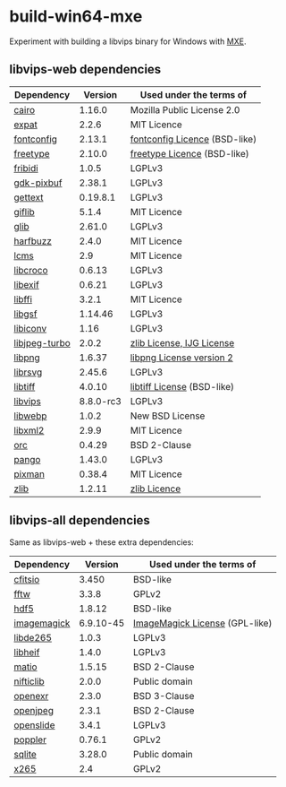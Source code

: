 # build-win64-mxe

Experiment with building a libvips binary for Windows with [MXE](https://github.com/mxe/mxe).

## libvips-web dependencies
| Dependency      | Version   | Used under the terms of         |
|-----------------|-----------|---------------------------------|
| [cairo]         | 1.16.0    | Mozilla Public License 2.0      |
| [expat]         | 2.2.6     | MIT Licence                     |
| [fontconfig]    | 2.13.1    | [fontconfig Licence] (BSD-like) |
| [freetype]      | 2.10.0    | [freetype Licence] (BSD-like)   |
| [fribidi]       | 1.0.5     | LGPLv3                          |
| [gdk-pixbuf]    | 2.38.1    | LGPLv3                          |
| [gettext]       | 0.19.8.1  | LGPLv3                          |
| [giflib]        | 5.1.4     | MIT Licence                     |
| [glib]          | 2.61.0    | LGPLv3                          |
| [harfbuzz]      | 2.4.0     | MIT Licence                     |
| [lcms]          | 2.9       | MIT Licence                     |
| [libcroco]      | 0.6.13    | LGPLv3                          |
| [libexif]       | 0.6.21    | LGPLv3                          |
| [libffi]        | 3.2.1     | MIT Licence                     |
| [libgsf]        | 1.14.46   | LGPLv3                          |
| [libiconv]      | 1.16      | LGPLv3                          |
| [libjpeg-turbo] | 2.0.2     | [zlib License, IJG License]     |
| [libpng]        | 1.6.37    | [libpng License version 2]      |
| [librsvg]       | 2.45.6    | LGPLv3                          |
| [libtiff]       | 4.0.10    | [libtiff License] (BSD-like)    |
| [libvips]       | 8.8.0-rc3 | LGPLv3                          |
| [libwebp]       | 1.0.2     | New BSD License                 |
| [libxml2]       | 2.9.9     | MIT Licence                     |
| [orc]           | 0.4.29    | BSD 2-Clause                    |
| [pango]         | 1.43.0    | LGPLv3                          |
| [pixman]        | 0.38.4    | MIT Licence                     |
| [zlib]          | 1.2.11    | [zlib Licence]                  |

[cairo]: https://cairographics.org/
[expat]: https://github.com/libexpat/libexpat
[fontconfig]: https://www.fontconfig.org/
[fontconfig Licence]: https://cgit.freedesktop.org/fontconfig/tree/COPYING
[freetype]: https://www.freetype.org/
[freetype Licence]: http://git.savannah.gnu.org/cgit/freetype/freetype2.git/tree/docs/FTL.TXT
[fribidi]: https://github.com/fribidi/fribidi
[gdk-pixbuf]: https://github.com/GNOME/gdk-pixbuf
[gettext]: https://www.gnu.org/software/gettext/
[giflib]: https://sourceforge.net/projects/giflib/
[glib]: https://github.com/GNOME/glib
[harfbuzz]: https://github.com/harfbuzz/harfbuzz
[lcms]: https://github.com/mm2/Little-CMS
[libcroco]: https://github.com/GNOME/libcroco
[libexif]: https://github.com/libexif/libexif
[libffi]: https://sourceware.org/libffi/
[libgsf]: https://github.com/GNOME/libgsf
[libiconv]: https://www.gnu.org/software/libiconv/
[libjpeg-turbo]: https://github.com/libjpeg-turbo/libjpeg-turbo
[zlib License, IJG License]: https://github.com/libjpeg-turbo/libjpeg-turbo/blob/master/LICENSE.md
[libpng]: https://github.com/glennrp/libpng
[libpng License version 2]: http://www.libpng.org/pub/png/src/libpng-LICENSE.txt
[librsvg]: https://github.com/GNOME/librsvg
[libtiff]: http://www.simplesystems.org/libtiff/
[libtiff License]: http://www.simplesystems.org/libtiff/misc.html
[libvips]: https://github.com/libvips/libvips
[libwebp]: https://github.com/webmproject/libwebp
[libxml2]: https://github.com/GNOME/libxml2
[orc]: https://github.com/GStreamer/orc
[pango]: https://www.pango.org/
[pixman]: http://www.pixman.org/
[zlib]: https://zlib.net/
[zlib Licence]: https://github.com/madler/zlib/blob/master/zlib.h

## libvips-all dependencies
Same as libvips-web + these extra dependencies:

| Dependency      | Version   | Used under the terms of          |
|-----------------|-----------|----------------------------------|
| [cfitsio]       | 3.450     | BSD-like                         |
| [fftw]          | 3.3.8     | GPLv2                            |
| [hdf5]          | 1.8.12    | BSD-like                         |
| [imagemagick]   | 6.9.10-45 | [ImageMagick License] (GPL-like) |
| [libde265]      | 1.0.3     | LGPLv3                           |
| [libheif]       | 1.4.0     | LGPLv3                           |
| [matio]         | 1.5.15    | BSD 2-Clause                     |
| [nifticlib]     | 2.0.0     | Public domain                    |
| [openexr]       | 2.3.0     | BSD 3-Clause                     |
| [openjpeg]      | 2.3.1     | BSD 2-Clause                     |
| [openslide]     | 3.4.1     | LGPLv3                           |
| [poppler]       | 0.76.1    | GPLv2                            |
| [sqlite]        | 3.28.0    | Public domain                    |
| [x265]          | 2.4       | GPLv2                            |

[cfitsio]: https://heasarc.gsfc.nasa.gov/fitsio/
[hdf5]: https://www.hdfgroup.org/solutions/hdf5/
[fftw]: https://github.com/FFTW/fftw3
[imagemagick]: https://github.com/ImageMagick/ImageMagick6
[libde265]: https://github.com/strukturag/libde265
[libheif]: https://github.com/strukturag/libheif
[ImageMagick License]: https://www.imagemagick.org/script/license.php
[matio]: https://github.com/tbeu/matio
[nifticlib]: https://nifti.nimh.nih.gov/
[openexr]: https://github.com/openexr/openexr
[openjpeg]: http://www.openjpeg.org/
[openslide]: https://github.com/openslide/openslide
[poppler]: https://poppler.freedesktop.org/
[sqlite]: https://www.sqlite.org/
[x265]: http://x265.org/
